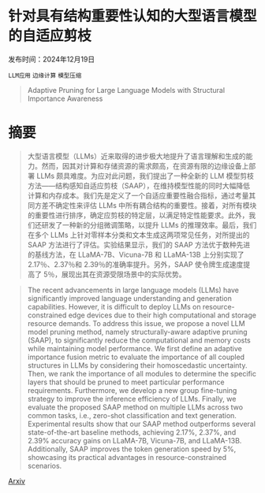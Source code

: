 # 针对具有结构重要性认知的大型语言模型的自适应剪枝

发布时间：2024年12月19日

`LLM应用` `边缘计算` `模型压缩`

> Adaptive Pruning for Large Language Models with Structural Importance Awareness

# 摘要

> 大型语言模型（LLMs）近来取得的进步极大地提升了语言理解和生成的能力。然而，因其对计算和存储资源的需求颇高，在资源有限的边缘设备上部署 LLMs 颇具难度。为应对此问题，我们提出了一种全新的 LLM 模型剪枝方法——结构感知自适应剪枝（SAAP），在维持模型性能的同时大幅降低计算和内存成本。我们先是定义了一个自适应重要性融合指标，通过考量其同方差不确定性来评估 LLMs 中所有耦合结构的重要性。接着，对所有模块的重要性进行排序，确定应剪枝的特定层，以满足特定性能要求。此外，我们还研发了一种新的分组微调策略，以提升 LLMs 的推理效率。最后，我们在多个 LLMs 上针对零样本分类和文本生成这两项常见任务，对所提出的 SAAP 方法进行了评估。实验结果显示，我们的 SAAP 方法优于数种先进的基线方法，在 LLaMA-7B、Vicuna-7B 和 LLaMA-13B 上分别实现了 2.17％、2.37％和 2.39％的准确率提升。另外，SAAP 使令牌生成速度提高了 5％，展现出其在资源受限场景中的实际优势。

> The recent advancements in large language models (LLMs) have significantly improved language understanding and generation capabilities. However, it is difficult to deploy LLMs on resource-constrained edge devices due to their high computational and storage resource demands. To address this issue, we propose a novel LLM model pruning method, namely structurally-aware adaptive pruning (SAAP), to significantly reduce the computational and memory costs while maintaining model performance. We first define an adaptive importance fusion metric to evaluate the importance of all coupled structures in LLMs by considering their homoscedastic uncertainty. Then, we rank the importance of all modules to determine the specific layers that should be pruned to meet particular performance requirements. Furthermore, we develop a new group fine-tuning strategy to improve the inference efficiency of LLMs. Finally, we evaluate the proposed SAAP method on multiple LLMs across two common tasks, i.e., zero-shot classification and text generation. Experimental results show that our SAAP method outperforms several state-of-the-art baseline methods, achieving 2.17%, 2.37%, and 2.39% accuracy gains on LLaMA-7B, Vicuna-7B, and LLaMA-13B. Additionally, SAAP improves the token generation speed by 5%, showcasing its practical advantages in resource-constrained scenarios.

[Arxiv](https://arxiv.org/abs/2412.15127)